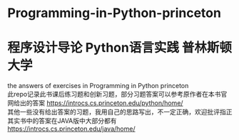 # Programming-in-Python-princeton
# 程序设计导论 Python语言实践 普林斯顿大学
the answers of exercises in Programming in Python princeton  
此repo记录此书课后练习题和创新习题，部分习题答案可以参考原作者在本书官网给出的答案 https://introcs.cs.princeton.edu/python/home/  
其他一些没有给出答案的习题，我用自己的思路写出，不一定正确，欢迎批评指正  
其实书中的答案在JAVA版中大部分都有 https://introcs.cs.princeton.edu/java/home/
